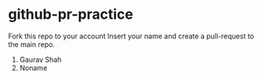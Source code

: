 # github-pr-practice
Fork this repo to your account
Insert your name and create a pull-request to the main repo.

1. Gaurav Shah
2. Noname

